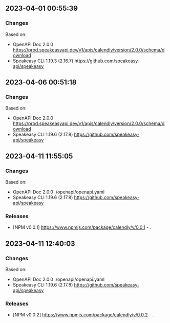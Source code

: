 

## 2023-04-01 00:55:39
### Changes
Based on:
- OpenAPI Doc 2.0.0 https://prod.speakeasyapi.dev/v1/apis/calendly/version/2.0.0/schema/download
- Speakeasy CLI 1.19.3 (2.16.7) https://github.com/speakeasy-api/speakeasy

## 2023-04-06 00:51:18
### Changes
Based on:
- OpenAPI Doc 2.0.0 https://prod.speakeasyapi.dev/v1/apis/calendly/version/2.0.0/schema/download
- Speakeasy CLI 1.19.6 (2.17.8) https://github.com/speakeasy-api/speakeasy

## 2023-04-11 11:55:05
### Changes
Based on:
- OpenAPI Doc 2.0.0 ./openapi/openapi.yaml
- Speakeasy CLI 1.19.6 (2.17.8) https://github.com/speakeasy-api/speakeasy
### Releases
- [NPM v0.0.1] https://www.npmjs.com/package/calendly/v/0.0.1 - .

## 2023-04-11 12:40:03
### Changes
Based on:
- OpenAPI Doc 2.0.0 ./openapi/openapi.yaml
- Speakeasy CLI 1.19.6 (2.17.8) https://github.com/speakeasy-api/speakeasy
### Releases
- [NPM v0.0.2] https://www.npmjs.com/package/calendly/v/0.0.2 - .